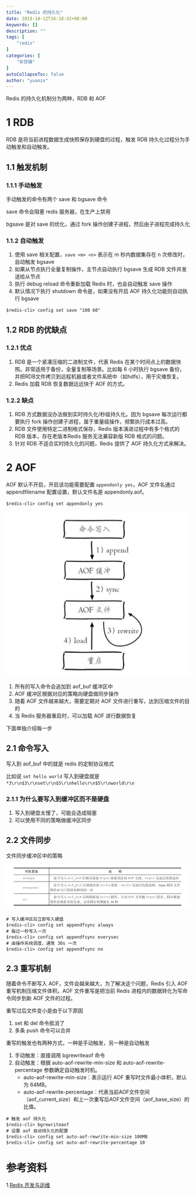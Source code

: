 ```yaml
---
title: "Redis 的持久化"
date: 2019-10-12T16:18:42+08:00
keywords: []
description: ""
tags: [
    "redis"
]
categories: [
    "杂货铺"
]
autoCollapseToc: false
author: "yuanzx"
---
```


Redis 的持久化机制分为两种，RDB 和 AOF

# 1 RDB

RDB 是将当前进程数据生成快照保存到硬盘的过程，触发 RDB 持久化过程分为手动触发和自动触发。

## 1.1 触发机制

### 1.1.1 手动触发

手动触发的命令有两个 save 和 bgsave 命令

save 命令会阻塞 redis 服务器，在生产上禁用

bgsave 是对 save 的优化，通过 fork 操作创建子进程，然后由子进程完成持久化

### 1.1.2 自动触发

1. 使用 save 相关配置，`save <m> <n>` 表示在 m 秒内数据集存在 n 次修改时，自动触发 bgsave
2. 如果从节点执行全量复制操作，主节点自动执行 bgsave 生成 RDB 文件并发送给从节点
3. 执行 debug reload 命令重新加载 Redis 时，也会自动触发 save 操作
4. 默认情况下执行 shutdown 命令是，如果没有开启 AOF 持久化功能则自动执行 bgsave

```shell
$redis-cli> config set save "100 60"
```

## 1.2 RDB 的优缺点

### 1.2.1 优点

1. RDB 是一个紧凑压缩的二进制文件，代表 Redis 在某个时间点上的数据快照。非常适用于备份，全量复制等场景。比如每 6 小时执行 bgsave 备份， 并把RDB文件拷贝到远程机器或者文件系统中（如hdfs），用于灾难恢复。
2. Redis 加载 RDB 恢复数据远远快于 AOF 的方式。

### 1.2.2 缺点

1. RDB 方式数据没办法做到实时持久化/秒级持久化。因为 bgsave 每次运行都要执行 fork 操作创建子进程，属于重量级操作，频繁执行成本过高。
2. RDB 文件使用特定二进制格式保存，Redis 版本演进过程中有多个格式的 RDB 版本，存在老版本Redis 服务无法兼容新版 RDB 格式的问题。
3. 针对 RDB 不适合实时持久化的问题，Redis 提供了 AOF 持久化方式来解决。

# 2 AOF

AOF 默认不开启，开启该功能需要配置 `appendonly yes`，AOF 文件名通过 appendfilename 配置设置，默认文件名是 appendonly.aof。

```shell
$redis-cli> config set appendonly yes
```

![AOF 工作流程](/media/hovel/41.png)

1. 所有的写入命令会追加到 aof_buf 缓冲区中
2. AOF 缓冲区根据对应的策略向硬盘做同步操作
3. 随着 AOF 文件越来越大，需要定期对 AOF 文件进行重写，达到压缩文件的目的
4. 当 Redis 服务器重启时，可以加载 AOF 进行数据恢复

下面单独介绍每一步

## 2.1 命令写入

写入到 aof_buf 中的就是 redis 的定制协议格式

比如说 `set hello world` 写入到硬盘就是 `*3\r\n$3\r\nset\r\n$5\r\nhello\r\n$5\r\nworld\r\n`

### 2.1.1 为什么要写入到缓冲区而不是硬盘

1. 写入到硬盘太慢了，可能会造成阻塞
2. 可以使用不同的策略做缓冲区同步

## 2.2 文件同步

文件同步缓冲区中的策略

![缓冲区的同步策略](/media/hovel/42.png)

```shell
# 写入缓冲区后立即写入硬盘
$redis-cli> config set appendfsync always
# 每过一秒写入一次
$redis-cli> config set appendfsync everysec
# 由操作系统调度，通常 30s 一次
$redis-cli> config set appendfsync no
```

## 2.3 重写机制

随着命令不断写入 AOF，文件会越来越大，为了解决这个问题，Redis 引入 AOF 重写机制压缩文件体积。AOF 文件重写是把当前 Redis 进程内的数据转化为写命令同步到新 AOF 文件的过程。

重写过后文件变小是由于以下原因

1. set 和 del 命令抵消了
2. 多条 push 命令可以合并

重写的触发也有两种方式，一种是手动触发，另一种是自动触发

1. 手动触发：直接调用 bgrewriteaof 命令
2. 自动触发：根据 auto-aof-rewrite-min-size 和 auto-aof-rewrite-percentage 参数确定自动触发时机。
    - auto-aof-rewrite-min-size：表示运行 AOF 重写时文件最小体积，默认为 64MB。
    - auto-aof-rewrite-percentage：代表当前AOF文件空间 （aof_current_size）和上一次重写后AOF文件空间（aof_base_size）的比值。

```shell
# 触发 aof 持久化
$redis-cli> bgrewriteaof
# 设置 aof 自动持久化的配置
$redis-cli> config set auto-aof-rewrite-min-size 100MB
$redis-cli> config set auto-aof-rewrite-percentage 10
```

# 参考资料

1.[Redis 开发与运维](https://gitee.com/zhixiangyuan/bookStorage/raw/master/%E7%BC%96%E7%A8%8B/Redis%20%E5%BC%80%E5%8F%91%E4%B8%8E%E8%BF%90%E7%BB%B4.pdf)
